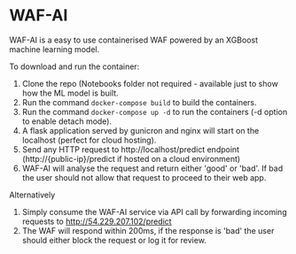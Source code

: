 # WAF-AI

WAF-AI is a easy to use containerised WAF powered by an XGBoost machine learning model.

To download and run the container:

1. Clone the repo (Notebooks folder not required - available just to show how the ML model is built.
2. Run the command `docker-compose build` to build the containers.
2. Run the command `docker-compose up -d` to run the containers (-d option to enable detach mode).
3. A flask application served by gunicron and nginx will start on the localhost (perfect for cloud hosting).
4. Send any HTTP request to http://localhost/predict endpoint (http://{public-ip}/predict if hosted on a cloud environment)
5. WAF-AI will analyse the request and return either 'good' or 'bad'. If bad the user should not allow that request to proceed to their web app.

Alternatively

1. Simply consume the WAF-AI service via API call by forwarding incoming requests to http://54.229.207.102/predict
2. The WAF will respond within 200ms, if the response is 'bad' the user should either block the request or log it for review.

